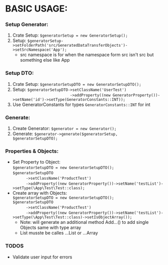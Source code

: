 # BASIC USAGE:

### Setup Generator:

1. Crate Setup: `$generatorSetup = new GeneratorSetup();`
2. Setup: `$generatorSetup->setFolderPath('src/GeneratedDataTransferObjects')->setSrcNamespace('App');`
    * src namespace is for when the namespace form src isn't src but something else like App

### Setup DTO:

1. Crate Setup: `$generatorSetupDTO = new GeneratorSetupDTO();`
2. Setup: `$generatorSetupDTO->setClassName('UserTest')`\
   &emsp;&emsp;&emsp;&emsp;&emsp;&emsp;&emsp;&emsp;&emsp;&emsp;&emsp;&emsp;&emsp;`->addProperty((new GeneratorProperty())->setName('id')->setType(GeneratorConstants::INT));`
3. Use GeneratorConstants for types `GeneratorConstants::INT` for int

### Generate:

1. Create Generator: `$generator = new Generator();`
2. Generate: `$generator->generate($generatorSetup, $generatorSetupDTO);`

### Properties & Objects:

* Set Property to Object:\
  `$generatorSetupDTO = new GeneratorSetupDTO();`\
  `$generatorSetupDTO`\
  &emsp;&emsp;&emsp;`->setClassName('ProductTest')`\
  &emsp;&emsp;&emsp;`->addProperty((new GeneratorProperty())->setName('testList')->setType(\App\Test\Test::class);`
* Create array with Objects: \
  `$generatorSetupDTO = new GeneratorSetupDTO();`\
  `$generatorSetupDTO`\
  &emsp;&emsp;&emsp;`->setClassName('ProductTest')`\
  &emsp;&emsp;&emsp;`->addProperty((new GeneratorProperty())->setName('testList')->setType(\App\Test\Test::class)->setIsObjectArray());`
  * Note: will generate an additional method Add...() to add single Objects same with type array
  * List musste be calles ...List or ...Array

### TODOS
* Validate user input for errors